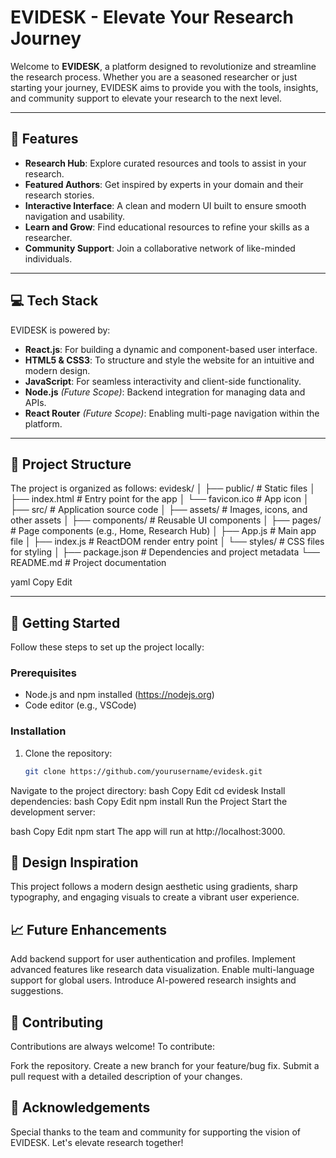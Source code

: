 # EVIDESK - Elevate Your Research Journey  

Welcome to **EVIDESK**, a platform designed to revolutionize and streamline the research process. Whether you are a seasoned researcher or just starting your journey, EVIDESK aims to provide you with the tools, insights, and community support to elevate your research to the next level.

---

## 🚀 Features
- **Research Hub**: Explore curated resources and tools to assist in your research.  
- **Featured Authors**: Get inspired by experts in your domain and their research stories.  
- **Interactive Interface**: A clean and modern UI built to ensure smooth navigation and usability.  
- **Learn and Grow**: Find educational resources to refine your skills as a researcher.  
- **Community Support**: Join a collaborative network of like-minded individuals.  

---

## 💻 Tech Stack
EVIDESK is powered by:
- **React.js**: For building a dynamic and component-based user interface.
- **HTML5 & CSS3**: To structure and style the website for an intuitive and modern design.
- **JavaScript**: For seamless interactivity and client-side functionality.
- **Node.js** *(Future Scope)*: Backend integration for managing data and APIs.
- **React Router** *(Future Scope)*: Enabling multi-page navigation within the platform.

---

## 📂 Project Structure
The project is organized as follows:
evidesk/ │ ├── public/ # Static files │ ├── index.html # Entry point for the app │ └── favicon.ico # App icon │ ├── src/ # Application source code │ ├── assets/ # Images, icons, and other assets │ ├── components/ # Reusable UI components │ ├── pages/ # Page components (e.g., Home, Research Hub) │ ├── App.js # Main app file │ ├── index.js # ReactDOM render entry point │ └── styles/ # CSS files for styling │ ├── package.json # Dependencies and project metadata └── README.md # Project documentation

yaml
Copy
Edit

---

## 🌟 Getting Started  

Follow these steps to set up the project locally:  

### Prerequisites  
- Node.js and npm installed (https://nodejs.org)  
- Code editor (e.g., VSCode)  

### Installation  
1. Clone the repository:  
   ```bash
   git clone https://github.com/yourusername/evidesk.git
Navigate to the project directory:
bash
Copy
Edit
cd evidesk
Install dependencies:
bash
Copy
Edit
npm install
Run the Project
Start the development server:

bash
Copy
Edit
npm start
The app will run at http://localhost:3000.

## 🎨 Design Inspiration
This project follows a modern design aesthetic using gradients, sharp typography, and engaging visuals to create a vibrant user experience.

## 📈 Future Enhancements
Add backend support for user authentication and profiles.
Implement advanced features like research data visualization.
Enable multi-language support for global users.
Introduce AI-powered research insights and suggestions.

## 🤝 Contributing
Contributions are always welcome! To contribute:

Fork the repository.
Create a new branch for your feature/bug fix.
Submit a pull request with a detailed description of your changes.

## 🌟 Acknowledgements
Special thanks to the team and community for supporting the vision of EVIDESK. Let's elevate research together!

